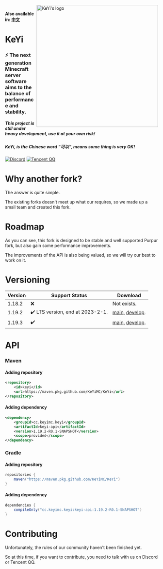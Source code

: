 <img src="https://user-images.githubusercontent.com/83630775/196994084-2c53ac23-f4be-4b90-b6fc-1b0ba65ea1b8.png" alt="KeYi's logo" align="right" width="400">
<div align="left">
  <h4>Also available in: <a href="https://github.com/KeYiMC/KeYi/blob/main/1.19.2/README_ZH.md">中文</a></h4>
  <h1>KeYi</h1>
  <h3>⚡ The next generation Minecraft server software aims to the balance of performance and stability.</h3>
  <h5>This project is still under heavy development, use it at your own risk!</h5>
  <i><h5>KeYi, is the Chinese word "可以", means some thing is very OK!</h5></i>

[![Discord](https://img.shields.io/discord/1030133252134027304?color=%235865f2&label=Discord&logo=discord&logoColor=white&style=for-the-badge)](https://discord.gg/Sm2NsY5dpV)
[![Tencent QQ](https://img.shields.io/badge/Tencent%23QQ-%2312B7F5?style=for-the-badge&logo=tencentqq&logoColor=white)](https://jq.qq.com/?_wv=1027&k=tNDYZa7z)
</div>

# Why another fork?

The answer is quite simple.

The existing forks doesn't meet up what our requires, so we made up a small team and created this fork.

# Roadmap

As you can see, this fork is designed to be stable and well supported Purpur fork, but also gain some performance improvements. 

The improvements of the API is also being valued, so we will try our best to work on it.

# Versioning

| Version | Support Status                  | Download                                                     |
| ------- | ------------------------------- | ------------------------------------------------------------ |
| 1.18.2  | ❌                               | Not exists.                                                  |
| 1.19.2  | ✔️ LTS version, end at 2023-2-1. | [main](https://github.com/KeYiMC/KeYi/releases/tag/main-1.19.2), [develop](https://github.com/KeYiMC/KeYi/releases/tag/develop-1.19.2). |
| 1.19.3  | ✔️                               | [main](https://github.com/KeYiMC/KeYi/releases/tag/main-1.19.3), [develop](https://github.com/KeYiMC/KeYi/releases/tag/develop-1.19.3). |

# API

### Maven

#### Adding repository

```xml
<repository>
    <id>keyi</id>
    <url>https://maven.pkg.github.com/KeYiMC/KeYi</url>
</repository>
```

#### Adding dependency

```xml
<dependency>
    <groupId>cc.keyimc.keyi</groupId>
    <artifactId>keyi-api</artifactId>
    <version>1.19.2-R0.1-SNAPSHOT</version>
    <scope>provided</scope>
</dependency>
```

### Gradle

#### Adding repository

```groovy
repositories {
    maven("https://maven.pkg.github.com/KeYiMC/KeYi")
}
```

#### Adding dependency

```groovy
dependencies {
    compileOnly("cc.keyimc.keyi:keyi-api:1.19.2-R0.1-SNAPSHOT")
}
```

# Contributing

Unfortunately, the rules of our community haven't been finished yet. 

So at this time, if you want to contribute, you need to talk with us on Discord or Tencent QQ.
